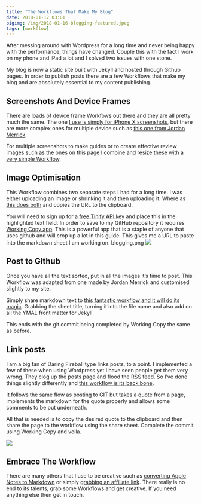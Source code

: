 ```yaml
---
title: "The Workflows That Make My Blog"
date: 2018-01-17 03:01
bigimg: /img/2018-01-16-blogging-featured.jpeg
tags: [workflow]
---
```

After messing around with Wordpress for a long time and never being happy with the performance, things have changed. Couple this with the fact I work on my phone and iPad a lot and I solved two issues with one stone. 

My blog is now a static site built with Jekyll and hosted through Github pages. In order to publish posts there are a few Workflows that make my blog and are absolutely essential to my content publishing.

## Screenshots And Device Frames
There are loads of device frame Workfows out there and they are all pretty much the same. The one [I use is simply for iPhone X screenshots](https://workflow.is/workflows/86b3ef7f667a4f5b8588286eb38575b9), but there are more complex ones for multiple device such as [this one from Jordan Merrick](https://workflow.is/workflows/df12b589134b4a16965b30621d555b6d). 

For multiple screenshots to make guides or to create effective review images such as the ones on this page I combine and resize these with a [very simple Workflow](https://workflow.is/workflows/2c41b237e1134c4e9bf06a3002d06a79). 

## Image Optimisation
This Workflow combines two separate steps I had for a long time. I was either uploading an image or shrinking it and then uploading it. Where as [this does both](https://workflow.is/workflows/93537c47b5154366b565eb1efc87dfbc) and copies the URL to the clipboard. 

You will need to sign up for a [free Tinify API key](https://tinypng.com/developers/reference) and place this in the highlighted text field. In order to save to my GitHub repository it requires [Working Copy app](https://itunes.apple.com/gb/app/working-copy/id896694807?mt=8&at=1000ltj4). This is a powerful app that is a staple of anyone that uses github and will crop up a lot in this guide. This gives me a URL to paste into the markdown sheet I am working on. 
blogging.png
![](https://gr36.com/img/2018-01-16-workflow-blogging.png)

## Post to Github
Once you have all the text sorted, put in all the images it’s time to post. This Workflow was adapted from one made by Jordan Merrick and customised slightly to my site. 

Simply share markdown text to [this fantastic workflow and it will do its magic](https://workflow.is/workflows/1d2bac20891c4545a69c6a12ab1b68ac). Grabbing the sheet title, turning it into the file name and also add on all the YMAL front matter for Jekyll. 

This ends with the git commit being completed by Working Copy the same as before. 

## Link posts
I am a big fan of Daring Fireball type links posts, to a point. I implemented a few of these when using Wordpress yet I have seen people get them very wrong. They clog up the posts page and flood the RSS feed. So I’ve done things slightly differently and [this workflow is its back bone](https://workflow.is/workflows/4160e7c05d5b440f83ad86ae52ef786f). 

It follows the same flow as posting to GIT but takes a quote from a page, implements the markdown for the quote properly and allows some comments to be put underneath. 

All that is needed is to copy the desired quote to the clipboard and then share the page to the workflow using the share sheet. Complete the commit using Working Copy and voila. 

![](https://gr36.com/img/ipad-pro-workflow.png)

## Embrace The Workflow
There are many others that I use to be creative such as [converting Apple Notes to Markdown](https://workflow.is/workflows/026f631b04064082a2dadfc64e69fe83) or simply [grabbing an affiliate link](https://workflow.is/workflows/4c84684d74bb4a77a4d39f463f00a18c). There really is no end to its talents, grab some Workflows and get creative. If you need anything else then get in touch. 
